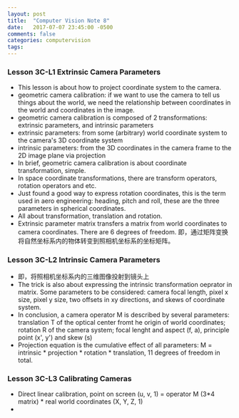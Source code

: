 ```yaml
---
layout: post
title:  "Computer Vision Note 8"
date:   2017-07-07 23:45:00 -0500
comments: false
categories: computervision
tags: 
---
```


### Lesson 3C-L1 Extrinsic Camera Parameters
- This lesson is about how to project coordinate system to the camera.
- geometric camera calibration: if we want to use the camera to tell us things about the world, we need the relationship between coordinates in the world and coordinates in the image.
- geometric camera calibration is composed of 2 transformations: extrinsic parameters, and intrinsic parameters
- extrinsic parameters: from some (arbitrary) world coordinate system to the camera's 3D coordinate system
- intrinsic parameters: from the 3D coordinates in the camera frame to the 2D image plane via projection
- In brief, geometric camera calibration is about coordinate transformation, simple.
- In space coordinate transformations, there are transform operators, rotation operators and etc.
- Just found a good way to express rotation coordinates, this is the term used in aero engineering: heading, pitch and roll, these are the three parameters in spherical coordinates.
- All about transformation, translation and rotation.
- Extrinsic parameter matrix transfers a matrix from world coordinates to camera coordinates. There are 6 degrees of freedom. 即，通过矩阵变换将自然坐标系内的物体转变到照相机坐标系的坐标矩阵。

### Lesson 3C-L2 Intrinsic Camera Parameters
- 即，将照相机坐标系内的三维图像投射到镜头上
- The trick is also about expressing the intrinsic transformation oeprator in matrix. Some parameters to be considered: camera focal length, pixel x size, pixel y size, two offsets in xy directions, and skews of coordinate system.
- In conclusion, a camera operator M is described by several parameters: translation T of the optical center fromt he origin of world coordinates; rotation R of the camera system; focal lenght and aspect (f, a), principle point (x', y') and skew (s)
- Projection equation is the cumulative effect of all parameters: M = intrinsic * projection * rotation * translation, 11 degrees of freedom in total.

### Lesson 3C-L3 Calibrating Cameras
- Direct linear calibration, point on screen (u, v, 1) = operator M (3*4 matrix) * real world coordinates (X, Y, Z, 1)
- 